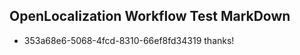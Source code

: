 ## OpenLocalization Workflow Test MarkDown
* 353a68e6-5068-4fcd-8310-66ef8fd34319 thanks!

<!--HONumber=Jul16_HO4-->


